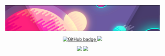 
<img src="https://raw.githubusercontent.com/htmlcssphpjs/htmlcssphpjs/main/Banner.png" />

<p align="center">
  <a href="https://github.com/htmlcssphpjs?tab=followers">
    <img src="https://img.shields.io/github/followers/htmlcssphpjs?label=Followers&logo=GitHub&style=for-the-badge" alt="GitHub badge" />
  </a>
  <a href="https://discord.gg/D6nqPnjk">
    <img src="https://img.shields.io/discord/833380546574811166?logo=discord&style=for-the-badge" />
  </a>
</p>

<p align="center">
  <img width="48%" src="https://github-readme-stats.vercel.app/api?username=htmlcssphpjs&show_icons=true&theme=tokyonight" />
  <img width="48%" src="https://github-readme-streak-stats.herokuapp.com/?user=htmlcssphpjs&theme=tokyonight" />
</p>
